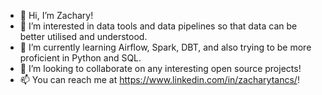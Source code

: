 - 👋 Hi, I’m Zachary!
- 👀 I’m interested in data tools and data pipelines so that data can be better utilised and understood.
- 🌱 I’m currently learning Airflow, Spark, DBT, and also trying to be more proficient in Python and SQL.
- 💞️ I’m looking to collaborate on any interesting open source projects!
- 📫 You can reach me at https://www.linkedin.com/in/zacharytancs/!

<!---
zacharyt-cs/zacharyt-cs is a ✨ special ✨ repository because its `README.md` (this file) appears on your GitHub profile.
You can click the Preview link to take a look at your changes.
--->
